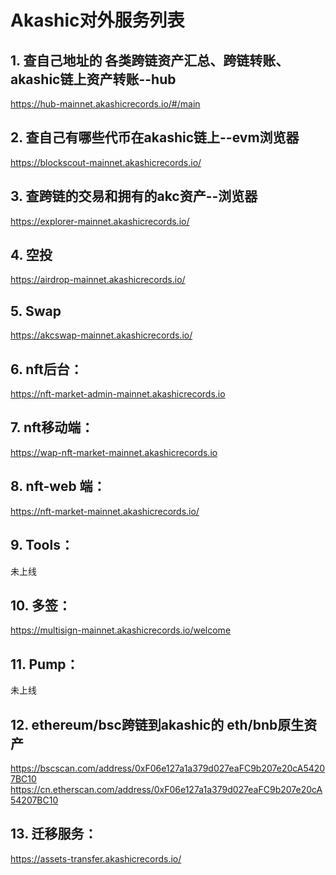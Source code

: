 # Akashic对外服务列表



## 1. 查自己地址的 各类跨链资产汇总、跨链转账、akashic链上资产转账--hub
https://hub-mainnet.akashicrecords.io/#/main  <br> 

## 2. 查自己有哪些代币在akashic链上--evm浏览器 
https://blockscout-mainnet.akashicrecords.io/  <br> 

## 3. 查跨链的交易和拥有的akc资产--浏览器 
https://explorer-mainnet.akashicrecords.io/  <br> 

## 4. 空投  
https://airdrop-mainnet.akashicrecords.io/  <br> 

## 5. Swap
https://akcswap-mainnet.akashicrecords.io/  <br> 

## 6. nft后台：  
https://nft-market-admin-mainnet.akashicrecords.io  <br> 

## 7.  nft移动端： 
https://wap-nft-market-mainnet.akashicrecords.io   <br> 

## 8. nft-web 端：
https://nft-market-mainnet.akashicrecords.io/  <br> 

## 9. Tools：
未上线  <br> 

## 10. 多签：
https://multisign-mainnet.akashicrecords.io/welcome  <br> 

## 11. Pump：
未上线  <br> 

## 12. ethereum/bsc跨链到akashic的 eth/bnb原生资产
https://bscscan.com/address/0xF06e127a1a379d027eaFC9b207e20cA54207BC10 <br> 
https://cn.etherscan.com/address/0xF06e127a1a379d027eaFC9b207e20cA54207BC10 <br> 

## 13. 迁移服务：
https://assets-transfer.akashicrecords.io/    <br> 














